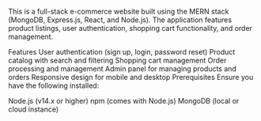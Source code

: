 This is a full-stack e-commerce website built using the MERN stack (MongoDB, Express.js, React, and Node.js). The application features product listings, user authentication, shopping cart functionality, and order management.

Features
User authentication (sign up, login, password reset)
Product catalog with search and filtering
Shopping cart management
Order processing and management
Admin panel for managing products and orders
Responsive design for mobile and desktop
Prerequisites
Ensure you have the following installed:

Node.js (v14.x or higher)
npm (comes with Node.js)
MongoDB (local or cloud instance)
